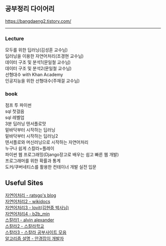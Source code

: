 ## 공부정리 다이어리

https://bangdaeng2.tistory.com/

<hr>

### Lecture
모두를 위한 딥러닝(김성훈 교수님)<br>
딥러닝을 이용한 자연어처리(조경현 교수님)<br>
데이터 구조 및 분석1(문일철 교수님)<br>
데이터 구조 및 분석2(문일철 교수님)<br>
선형대수 with Khan Academy<br>
인공지능을 위한 선형대수(주재걸 교수님)<br>

### book
점프 투 파이썬<br>
sql 첫걸음<br>
sql 레벨업<br>
3분 딥러닝 텐서플로맛<br>
밑바닥부터 시작하는 딥러닝<br>
밑바닥부터 시작하는 딥러닝2<br>
텐서플로와 머신러닝으로 시작하는 자연어처리<br>
누구나 쉽게 스칼라+플레이<br>
파이썬 웹 프로그래밍(Django장고로 배우는 쉽고 빠른 웹 개발)<br>
프로그래머를 위한 확률과 통계<br>
도커/쿠버네티스를 활용한 컨테이너 개발 실전 입문<br>

## Useful Sites
[자연어처리 - ratsgo's blog](https://ratsgo.github.io/)<br>
[자연어처리2 - wikidocs](https://wikidocs.net/book/2155)<br>
[자연어처리3 - lovit(김현중 박사님)](https://lovit.github.io/navigator)<br>
[자연어처리4 - b2b_min](https://bab2min.tistory.com/)<br>
[스칼라1 - alvin alexander](https://alvinalexander.com/scala/functional-programming-simplified-book/)<br>
[스칼라2 - 스칼라학교](https://twitter.github.io/scala_school/ko/index.html)<br>
[스칼라3 - 스칼라 공부사이트 모음](https://118k.tistory.com/705)<br>
[알고리즘 설명 - 안경잡이 개발자](https://blog.naver.com/ndb796)
